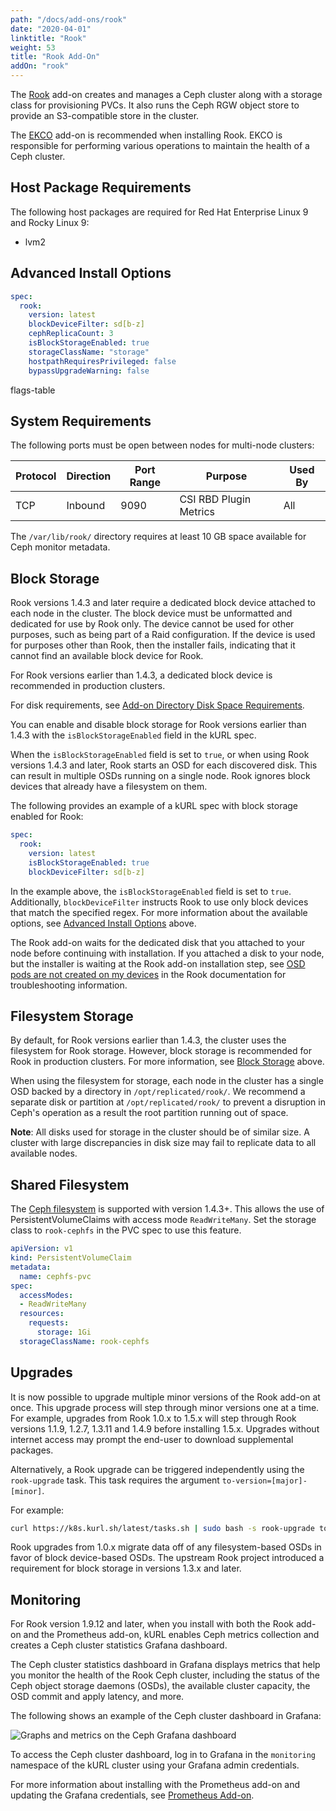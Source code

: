 ```yaml
---
path: "/docs/add-ons/rook"
date: "2020-04-01"
linktitle: "Rook"
weight: 53
title: "Rook Add-On"
addOn: "rook"
---
```


The [Rook](https://rook.io/) add-on creates and manages a Ceph cluster along with a storage class for provisioning PVCs.
It also runs the Ceph RGW object store to provide an S3-compatible store in the cluster.

The [EKCO](/docs/add-ons/ekco) add-on is recommended when installing Rook. EKCO is responsible for performing various operations to maintain the health of a Ceph cluster.

## Host Package Requirements

The following host packages are required for Red Hat Enterprise Linux 9 and Rocky Linux 9:

- lvm2

## Advanced Install Options

```yaml
spec:
  rook:
    version: latest
    blockDeviceFilter: sd[b-z]
    cephReplicaCount: 3
    isBlockStorageEnabled: true
    storageClassName: "storage"
    hostpathRequiresPrivileged: false
    bypassUpgradeWarning: false
```

flags-table

## System Requirements

The following ports must be open between nodes for multi-node clusters:

| Protocol | Direction | Port Range | Purpose                 | Used By |
| -------  | --------- | ---------- | ----------------------- | ------- |
| TCP      | Inbound   | 9090       | CSI RBD Plugin Metrics  | All     |

The `/var/lib/rook/` directory requires at least 10 GB space available for Ceph monitor metadata.

## Block Storage

Rook versions 1.4.3 and later require a dedicated block device attached to each node in the cluster.
The block device must be unformatted and dedicated for use by Rook only.
The device cannot be used for other purposes, such as being part of a Raid configuration.
If the device is used for purposes other than Rook, then the installer fails, indicating that it cannot find an available block device for Rook.

For Rook versions earlier than 1.4.3, a dedicated block device is recommended in production clusters.

For disk requirements, see [Add-on Directory Disk Space Requirements](/docs/install-with-kurl/system-requirements/#add-on-directory-disk-space-requirements).

You can enable and disable block storage for Rook versions earlier than 1.4.3 with the `isBlockStorageEnabled` field in the kURL spec.

When the `isBlockStorageEnabled` field is set to `true`, or when using Rook versions 1.4.3 and later, Rook starts an OSD for each discovered disk.
This can result in multiple OSDs running on a single node.
Rook ignores block devices that already have a filesystem on them.

The following provides an example of a kURL spec with block storage enabled for Rook:

```yaml
spec:
  rook:
    version: latest
    isBlockStorageEnabled: true
    blockDeviceFilter: sd[b-z]
```

In the example above, the `isBlockStorageEnabled` field is set to `true`.
Additionally, `blockDeviceFilter` instructs Rook to use only block devices that match the specified regex.
For more information about the available options, see [Advanced Install Options](#advanced-install-options) above.

The Rook add-on waits for the dedicated disk that you attached to your node before continuing with installation.
If you attached a disk to your node, but the installer is waiting at the Rook add-on installation step, see [OSD pods are not created on my devices](https://rook.io/docs/rook/v1.10/Troubleshooting/ceph-common-issues/#osd-pods-are-not-created-on-my-devices) in the Rook documentation for troubleshooting information.

## Filesystem Storage

By default, for Rook versions earlier than 1.4.3, the cluster uses the filesystem for Rook storage.
However, block storage is recommended for Rook in production clusters.
For more information, see [Block Storage](#block-storage) above.

When using the filesystem for storage, each node in the cluster has a single OSD backed by a directory in `/opt/replicated/rook/`.
We recommend a separate disk or partition at `/opt/replicated/rook/` to prevent a disruption in Ceph's operation as a result the root partition running out of space.

**Note**: All disks used for storage in the cluster should be of similar size.
A cluster with large discrepancies in disk size may fail to replicate data to all available nodes.

## Shared Filesystem

The [Ceph filesystem](https://rook.io/docs/rook/v1.10/Storage-Configuration/Shared-Filesystem-CephFS/filesystem-storage/) is supported with version 1.4.3+.
This allows the use of PersistentVolumeClaims with access mode `ReadWriteMany`.
Set the storage class to `rook-cephfs` in the PVC spec to use this feature.

```yaml
apiVersion: v1
kind: PersistentVolumeClaim
metadata:
  name: cephfs-pvc
spec:
  accessModes:
  - ReadWriteMany
  resources:
    requests:
      storage: 1Gi
  storageClassName: rook-cephfs
```

## Upgrades

It is now possible to upgrade multiple minor versions of the Rook add-on at once.
This upgrade process will step through minor versions one at a time.
For example, upgrades from Rook 1.0.x to 1.5.x will step through Rook versions 1.1.9, 1.2.7, 1.3.11 and 1.4.9 before installing 1.5.x.
Upgrades without internet access may prompt the end-user to download supplemental packages.

Alternatively, a Rook upgrade can be triggered independently using the `rook-upgrade` task.
This task requires the argument `to-version=[major]-[minor]`.

For example:
```bash
curl https://k8s.kurl.sh/latest/tasks.sh | sudo bash -s rook-upgrade to-version=1.10
```

Rook upgrades from 1.0.x migrate data off of any filesystem-based OSDs in favor of block device-based OSDs.
The upstream Rook project introduced a requirement for block storage in versions 1.3.x and later.

## Monitoring

For Rook version 1.9.12 and later, when you install with both the Rook add-on and the Prometheus add-on, kURL enables Ceph metrics collection and creates a Ceph cluster statistics Grafana dashboard.

The Ceph cluster statistics dashboard in Grafana displays metrics that help you monitor the health of the Rook Ceph cluster, including the status of the Ceph object storage daemons (OSDs), the available cluster capacity, the OSD commit and apply latency, and more.

The following shows an example of the Ceph cluster dashboard in Grafana:

![Graphs and metrics on the Ceph Grafana dashboard](/ceph-grafana-dashboard.png)

To access the Ceph cluster dashboard, log in to Grafana in the `monitoring` namespace of the kURL cluster using your Grafana admin credentials.

For more information about installing with the Prometheus add-on and updating the Grafana credentials, see [Prometheus Add-on](/docs/add-ons/prometheus).
